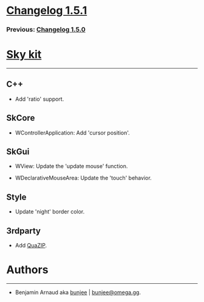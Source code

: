 # [Changelog 1.5.1](http://omega.gg/Sky/changes/1.5.1.html)

### Previous: [Changelog 1.5.0](1.5.0.html)

# [Sky kit](http://omega.gg/Sky)
---

## C++

- Add 'ratio' support.


## SkCore

- WControllerApplication: Add 'cursor position'.


## SkGui

- WView: Update the 'update mouse' function.

- WDeclarativeMouseArea: Update the 'touch' behavior.


## Style

- Update 'night' border color.


## 3rdparty

- Add [QuaZIP](https://github.com/stachenov/quazip).


# Authors
---

- Benjamin Arnaud aka [bunjee](http://bunjee.me) | <bunjee@omega.gg>.
